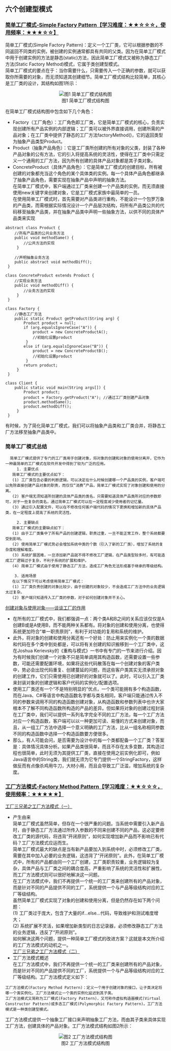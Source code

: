 ## 六个创建型模式  
### [简单工厂模式-Simple Factory Pattern【学习难度：★★☆☆☆，使用频率：★★★☆☆】](http://blog.csdn.net/lovelion/article/details/9300337)  
简单工厂模式(Simple Factory Pattern)：定义一个工厂类，它可以根据参数的不同返回不同类的实例，被创建的实例通常都具有共同的父类。因为在简单工厂模式中用于创建实例的方法是静态(static)方法，因此简单工厂模式又被称为静态工厂方法(Static Factory Method)模式，它属于类创建型模式。  
简单工厂模式的要点在于：当你需要什么，只需要传入一个正确的参数，就可以获取你所需要的对象，而无须知道其创建细节。简单工厂模式结构比较简单，其核心是工厂类的设计，其结构如图1所示：  
<div align="center">
<img src=https://github.com/hatcherfang/Design/blob/master/images/simpleFactoryPattern.jpg alt="图1  简单工厂模式结构图">  
<br>
图1  简单工厂模式结构图
</div>  

在简单工厂模式结构图中包含如下几个角色：  
- Factory（工厂角色）：工厂角色即工厂类，它是简单工厂模式的核心，负责实现创建所有产品实例的内部逻辑；工厂类可以被外界直接调用，创建所需的产品对象；在工厂类中提供了静态的工厂方法factoryMethod()，它的返回类型为抽象产品类型Product。  
- Product（抽象产品角色）：它是工厂类所创建的所有对象的父类，封装了各种产品对象的公有方法，它的引入将提高系统的灵活性，使得在工厂类中只需定义一个通用的工厂方法，因为所有创建的具体产品对象都是其子类对象。  
- ConcreteProduct（具体产品角色）：它是简单工厂模式的创建目标，所有被创建的对象都充当这个角色的某个具体类的实例。每一个具体产品角色都继承了抽象产品角色，需要实现在抽象产品中声明的抽象方法。  
在简单工厂模式中，客户端通过工厂类来创建一个产品类的实例，而无须直接使用new关键字来创建对象，它是工厂模式家族中最简单的一员。  
在使用简单工厂模式时，首先需要对产品类进行重构，不能设计一个包罗万象的产品类，而需根据实际情况设计一个产品层次结构，将所有产品类公共的代码移至抽象产品类，并在抽象产品类中声明一些抽象方法，以供不同的具体产品类来实现  
```
abstract class Product {  
    //所有产品类的公共业务方法  
    public void methodSame() {  
        //公共方法的实现  
     }  
  
    //声明抽象业务方法  
    public abstract void methodDiff();  
 }  

class ConcreteProduct extends Product {  
    //实现业务方法  
    public void methodDiff() {  
        //业务方法的实现  
     }  
 }  

class Factory {  
    //静态工厂方法  
    public static Product getProduct(String arg) {  
        Product product = null;  
        if (arg.equalsIgnoreCase("A")) {  
            product = new ConcreteProductA();  
            //初始化设置product  
         }  
        else if (arg.equalsIgnoreCase("B")) {  
            product = new ConcreteProductB();  
            //初始化设置product  
         }  
        return product;  
     }  
 } 

class Client {  
    public static void main(String args[]) {  
        Product product;   
        product = Factory.getProduct("A"); //通过工厂类创建产品对象  
        product.methodSame();  
        product.methodDiff();  
     }  
 }  
```
有时候，为了简化简单工厂模式，我们可以将抽象产品类和工厂类合并，将静态工厂方法移至抽象产品类中。  
### 简单工厂模式总结  
      简单工厂模式提供了专门的工厂类用于创建对象，将对象的创建和对象的使用分离开，它作为一种最简单的工厂模式在软件开发中得到了较为广泛的应用。  
         1. 主要优点  
       简单工厂模式的主要优点如下：  
       (1) 工厂类包含必要的判断逻辑，可以决定在什么时候创建哪一个产品类的实例，客户端可以免除直接创建产品对象的职责，而仅仅“消费”产品，简单工厂模式实现了对象创建和使用的分离。  
       (2) 客户端无须知道所创建的具体产品类的类名，只需要知道具体产品类所对应的参数即可，对于一些复杂的类名，通过简单工厂模式可以在一定程度减少使用者的记忆量。  
       (3) 通过引入配置文件，可以在不修改任何客户端代码的情况下更换和增加新的具体产品类，在一定程度上提高了系统的灵活性。  
 
         2. 主要缺点  
       简单工厂模式的主要缺点如下：  
       (1) 由于工厂类集中了所有产品的创建逻辑，职责过重，一旦不能正常工作，整个系统都要受到影响。  
       (2) 使用简单工厂模式势必会增加系统中类的个数（引入了新的工厂类），增加了系统的复杂度和理解难度。  
       (3) 系统扩展困难，一旦添加新产品就不得不修改工厂逻辑，在产品类型较多时，有可能造成工厂逻辑过于复杂，不利于系统的扩展和维护。  
       (4) 简单工厂模式由于使用了静态工厂方法，造成工厂角色无法形成基于继承的等级结构。  
 
        3. 适用场景  
       在以下情况下可以考虑使用简单工厂模式：  
       (1) 工厂类负责创建的对象比较少，由于创建的对象较少，不会造成工厂方法中的业务逻辑太过复杂。  
       (2) 客户端只知道传入工厂类的参数，对于如何创建对象并不关心。
[创建对象与使用对象——谈谈工厂的作用](http://blog.csdn.net/lovelion/article/details/7523392)  
- 在所有的工厂模式中，我们都强调一点：两个类A和B之间的关系应该仅仅是A创建B或是A使用B，而不能两种关系都有。将对象的创建和使用分离，也使得系统更加符合“单一职责原则”，有利于对功能的复用和系统的维护。  
- 此外，将对象的创建和使用分离还有一个好处：防止用来实例化一个类的数据和代码在多个类中到处都是，可以将有关创建的知识搬移到一个工厂类中，这在Joshua Kerievsky的《重构与模式》一书中有专门的一节来进行介绍。因为有时候我们创建一个对象不只是简单调用其构造函数，还需要设置一些参数，可能还需要配置环境，如果将这些代码散落在每一个创建对象的客户类中，势必会出现代码重复、创建蔓延的问题，而这些客户类其实无须承担对象的创建工作，它们只需使用已创建好的对象就可以了。此时，可以引入工厂类来封装对象的创建逻辑和客户代码的实例化/配置选项。  
- 使用工厂类还有一个“不是特别明显的”优点，一个类可能拥有多个构造函数，而在Java、C#等语言中构造函数名字都与类名相同，客户端只能通过传入不同的参数来调用不同的构造函数创建对象，从构造函数和参数列表中也许大家根本不了解不同构造函数所构造的产品的差异。但如果将对象的创建过程封装在工厂类中，我们可以提供一系列名字完全不同的工厂方法，每一个工厂方法对应一个构造函数，客户端可以以一种更加可读、易懂的方式来创建对象，而且，从一组工厂方法中选择一个意义明确的工厂方法，比从一组名称相同参数不同的构造函数中选择一个构造函数要方便很多。  
- 那么，有人可能会问，是否需要为设计中的每一个类都配备一个工厂类？答案是：具体情况具体分析。如果产品类很简单，而且不存在太多变数，其构造过程也很简单，此时无须为其提供工厂类，直接在使用之前实例化即可，例如Java语言中的String类，我们就无须为它专门提供一个StringFactory，这样做反而有点像杀鸡用牛刀，大材小用，而且会导致工厂泛滥，增加系统的复杂度。  
### [工厂方法模式-Factory Method Pattern【学习难度：★★☆☆☆，使用频率：★★★★★】](http://blog.csdn.net/lovelion/article/details/17517213)  
[工厂三兄弟之工厂方法模式（一）](http://blog.csdn.net/lovelion/article/details/9306457)  
- 产生由来  
 简单工厂模式虽然简单，但存在一个很严重的问题。当系统中需要引入新产品时，由于静态工厂方法通过所传入参数的不同来创建不同的产品，这必定要修改工厂类的源代码，将违背“开闭原则”，如何实现增加新产品而不影响已有代码？工厂方法模式应运而生。  
 简单工厂模式最大的缺点是当有新产品要加入到系统中时，必须修改工厂类，需要在其中加入必要的业务逻辑，这违背了“开闭原则”。此外，在简单工厂模式中，所有的产品都由同一个工厂创建，工厂类职责较重，业务逻辑较为复杂，具体产品与工厂类之间的耦合度高，严重影响了系统的灵活性和扩展性，而工厂方法模式则可以很好地解决这一问题。  
 在工厂方法模式中，我们不再提供一个统一的工厂类来创建所有的产品对象，而是针对不同的产品提供不同的工厂，系统提供一个与产品等级结构对应的工厂等级结构。  
虽然简单工厂模式实现了对象的创建和使用分离，但是仍然存在如下两个问题：  
  (1) 工厂类过于庞大，包含了大量的if…else…代码，导致维护和测试难度增大；  
  (2) 系统扩展不灵活，如果增加新类型的日志记录器，必须修改静态工厂方法的业务逻辑，违反了“开闭原则”。  
  如何解决这两个问题，提供一种简单工厂模式的改进方案？这就是本文所介绍的工厂方法模式的动机之一。  
[工厂三兄弟之工厂方法模式（二）](http://blog.csdn.net/lovelion/article/details/9306457)  
- 工厂方法模式概述  
在工厂方法模式中，我们不再提供一个统一的工厂类来创建所有的产品对象，而是针对不同的产品提供不同的工厂，系统提供一个与产品等级结构对应的工厂等级结构。工厂方法模式定义如下：  
```
工厂方法模式(Factory Method Pattern)：定义一个用于创建对象的接口，让子类决定将哪一个类实例化。工厂方法模式让一个类的实例化延迟到其子类。  
工厂方法模式又简称为工厂模式(Factory Pattern)，又可称作虚拟构造器模式(Virtual Constructor Pattern)或多态工厂模式(Polymorphic Factory Pattern)。工厂方法模式是一种类创建型模式。
```
工厂方法模式提供一个抽象工厂接口来声明抽象工厂方法，而由其子类来具体实现工厂方法，创建具体的产品对象。工厂方法模式结构如图2所示：  
<div align="center">
<img src=https://github.com/hatcherfang/Design/blob/master/images/factoryMethodPattern.jpg alt="图2 工厂方法模式结构图">  
<br>
图2 工厂方法模式结构图
</div>  
